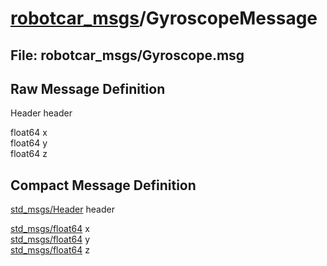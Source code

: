 # [robotcar_msgs](../README.md)/GyroscopeMessage #

## File: robotcar_msgs/Gyroscope.msg
## Raw Message Definition

Header header  
  
float64 x  
float64 y  
float64 z


## Compact Message Definition

[std_msgs/Header](http://docs.ros.org/en/melodic/api/std_msgs/html/msg/Header.html) header  
  
[std_msgs/float64](http://docs.ros.org/en/melodic/api/std_msgs/html/msg/Float64.html) x  
[std_msgs/float64](http://docs.ros.org/en/melodic/api/std_msgs/html/msg/Float64.html) y  
[std_msgs/float64](http://docs.ros.org/en/melodic/api/std_msgs/html/msg/Float64.html) z
